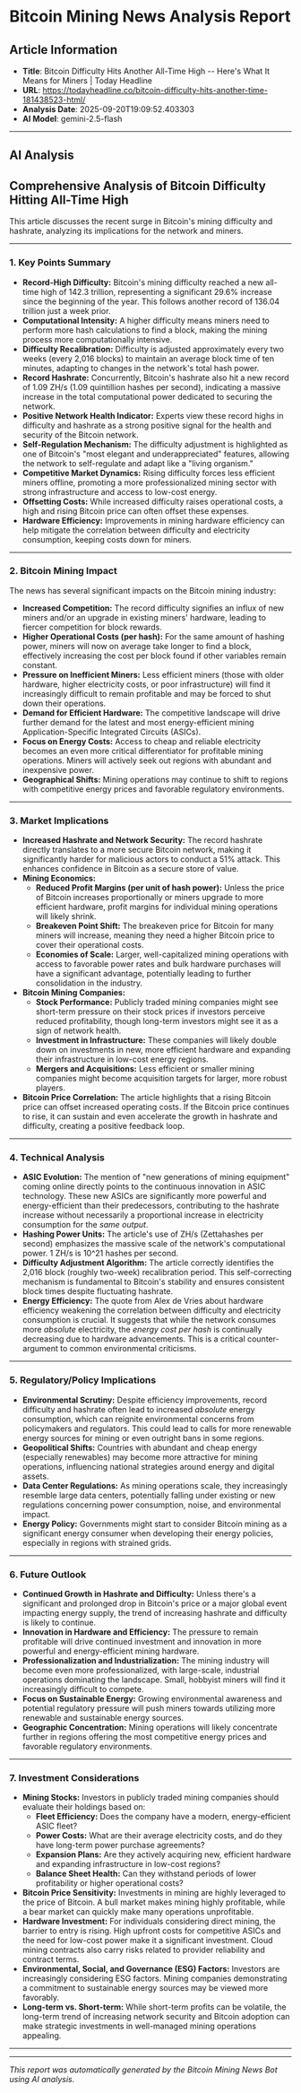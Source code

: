 # Bitcoin Mining News Analysis Report

## Article Information
- **Title**: Bitcoin Difficulty Hits Another All-Time High -- Here's What It Means for Miners | Today Headline
- **URL**: https://todayheadline.co/bitcoin-difficulty-hits-another-time-181438523-html/
- **Analysis Date**: 2025-09-20T19:09:52.403303
- **AI Model**: gemini-2.5-flash

---

## AI Analysis

## Comprehensive Analysis of Bitcoin Difficulty Hitting All-Time High

This article discusses the recent surge in Bitcoin's mining difficulty and hashrate, analyzing its implications for the network and miners.

---

### 1. Key Points Summary

*   **Record-High Difficulty:** Bitcoin's mining difficulty reached a new all-time high of 142.3 trillion, representing a significant 29.6% increase since the beginning of the year. This follows another record of 136.04 trillion just a week prior.
*   **Computational Intensity:** A higher difficulty means miners need to perform more hash calculations to find a block, making the mining process more computationally intensive.
*   **Difficulty Recalibration:** Difficulty is adjusted approximately every two weeks (every 2,016 blocks) to maintain an average block time of ten minutes, adapting to changes in the network's total hash power.
*   **Record Hashrate:** Concurrently, Bitcoin's hashrate also hit a new record of 1.09 ZH/s (1.09 quintillion hashes per second), indicating a massive increase in the total computational power dedicated to securing the network.
*   **Positive Network Health Indicator:** Experts view these record highs in difficulty and hashrate as a strong positive signal for the health and security of the Bitcoin network.
*   **Self-Regulation Mechanism:** The difficulty adjustment is highlighted as one of Bitcoin's "most elegant and underappreciated" features, allowing the network to self-regulate and adapt like a "living organism."
*   **Competitive Market Dynamics:** Rising difficulty forces less efficient miners offline, promoting a more professionalized mining sector with strong infrastructure and access to low-cost energy.
*   **Offsetting Costs:** While increased difficulty raises operational costs, a high and rising Bitcoin price can often offset these expenses.
*   **Hardware Efficiency:** Improvements in mining hardware efficiency can help mitigate the correlation between difficulty and electricity consumption, keeping costs down for miners.

---

### 2. Bitcoin Mining Impact

The news has several significant impacts on the Bitcoin mining industry:

*   **Increased Competition:** The record difficulty signifies an influx of new miners and/or an upgrade in existing miners' hardware, leading to fiercer competition for block rewards.
*   **Higher Operational Costs (per hash):** For the same amount of hashing power, miners will now on average take longer to find a block, effectively increasing the cost per block found if other variables remain constant.
*   **Pressure on Inefficient Miners:** Less efficient miners (those with older hardware, higher electricity costs, or poor infrastructure) will find it increasingly difficult to remain profitable and may be forced to shut down their operations.
*   **Demand for Efficient Hardware:** The competitive landscape will drive further demand for the latest and most energy-efficient mining Application-Specific Integrated Circuits (ASICs).
*   **Focus on Energy Costs:** Access to cheap and reliable electricity becomes an even more critical differentiator for profitable mining operations. Miners will actively seek out regions with abundant and inexpensive power.
*   **Geographical Shifts:** Mining operations may continue to shift to regions with competitive energy prices and favorable regulatory environments.

---

### 3. Market Implications

*   **Increased Hashrate and Network Security:** The record hashrate directly translates to a more secure Bitcoin network, making it significantly harder for malicious actors to conduct a 51% attack. This enhances confidence in Bitcoin as a secure store of value.
*   **Mining Economics:**
    *   **Reduced Profit Margins (per unit of hash power):** Unless the price of Bitcoin increases proportionally or miners upgrade to more efficient hardware, profit margins for individual mining operations will likely shrink.
    *   **Breakeven Point Shift:** The breakeven price for Bitcoin for many miners will increase, meaning they need a higher Bitcoin price to cover their operational costs.
    *   **Economies of Scale:** Larger, well-capitalized mining operations with access to favorable power rates and bulk hardware purchases will have a significant advantage, potentially leading to further consolidation in the industry.
*   **Bitcoin Mining Companies:**
    *   **Stock Performance:** Publicly traded mining companies might see short-term pressure on their stock prices if investors perceive reduced profitability, though long-term investors might see it as a sign of network health.
    *   **Investment in Infrastructure:** These companies will likely double down on investments in new, more efficient hardware and expanding their infrastructure in low-cost energy regions.
    *   **Mergers and Acquisitions:** Less efficient or smaller mining companies might become acquisition targets for larger, more robust players.
*   **Bitcoin Price Correlation:** The article highlights that a rising Bitcoin price can offset increased operating costs. If the Bitcoin price continues to rise, it can sustain and even accelerate the growth in hashrate and difficulty, creating a positive feedback loop.

---

### 4. Technical Analysis

*   **ASIC Evolution:** The mention of "new generations of mining equipment" coming online directly points to the continuous innovation in ASIC technology. These new ASICs are significantly more powerful and energy-efficient than their predecessors, contributing to the hashrate increase without necessarily a proportional increase in electricity consumption for the *same output*.
*   **Hashing Power Units:** The article's use of ZH/s (Zettahashes per second) emphasizes the massive scale of the network's computational power. 1 ZH/s is 10^21 hashes per second.
*   **Difficulty Adjustment Algorithm:** The article correctly identifies the 2,016 block (roughly two-week) recalibration period. This self-correcting mechanism is fundamental to Bitcoin's stability and ensures consistent block times despite fluctuating hashrate.
*   **Energy Efficiency:** The quote from Alex de Vries about hardware efficiency weakening the correlation between difficulty and electricity consumption is crucial. It suggests that while the network consumes more *absolute* electricity, the *energy cost per hash* is continually decreasing due to hardware advancements. This is a critical counter-argument to common environmental criticisms.

---

### 5. Regulatory/Policy Implications

*   **Environmental Scrutiny:** Despite efficiency improvements, record difficulty and hashrate often lead to increased *absolute* energy consumption, which can reignite environmental concerns from policymakers and regulators. This could lead to calls for more renewable energy sources for mining or even outright bans in some regions.
*   **Geopolitical Shifts:** Countries with abundant and cheap energy (especially renewables) may become more attractive for mining operations, influencing national strategies around energy and digital assets.
*   **Data Center Regulations:** As mining operations scale, they increasingly resemble large data centers, potentially falling under existing or new regulations concerning power consumption, noise, and environmental impact.
*   **Energy Policy:** Governments might start to consider Bitcoin mining as a significant energy consumer when developing their energy policies, especially in regions with strained grids.

---

### 6. Future Outlook

*   **Continued Growth in Hashrate and Difficulty:** Unless there's a significant and prolonged drop in Bitcoin's price or a major global event impacting energy supply, the trend of increasing hashrate and difficulty is likely to continue.
*   **Innovation in Hardware and Efficiency:** The pressure to remain profitable will drive continued investment and innovation in more powerful and energy-efficient mining hardware.
*   **Professionalization and Industrialization:** The mining industry will become even more professionalized, with large-scale, industrial operations dominating the landscape. Small, hobbyist miners will find it increasingly difficult to compete.
*   **Focus on Sustainable Energy:** Growing environmental awareness and potential regulatory pressure will push miners towards utilizing more renewable and sustainable energy sources.
*   **Geographic Concentration:** Mining operations will likely concentrate further in regions offering the most competitive energy prices and favorable regulatory environments.

---

### 7. Investment Considerations

*   **Mining Stocks:** Investors in publicly traded mining companies should evaluate their holdings based on:
    *   **Fleet Efficiency:** Does the company have a modern, energy-efficient ASIC fleet?
    *   **Power Costs:** What are their average electricity costs, and do they have long-term power purchase agreements?
    *   **Expansion Plans:** Are they actively acquiring new, efficient hardware and expanding infrastructure in low-cost regions?
    *   **Balance Sheet Health:** Can they withstand periods of lower profitability or higher operational costs?
*   **Bitcoin Price Sensitivity:** Investments in mining are highly leveraged to the price of Bitcoin. A bull market makes mining highly profitable, while a bear market can quickly make many operations unprofitable.
*   **Hardware Investment:** For individuals considering direct mining, the barrier to entry is rising. High upfront costs for competitive ASICs and the need for low-cost power make it a significant investment. Cloud mining contracts also carry risks related to provider reliability and contract terms.
*   **Environmental, Social, and Governance (ESG) Factors:** Investors are increasingly considering ESG factors. Mining companies demonstrating a commitment to sustainable energy sources may be viewed more favorably.
*   **Long-term vs. Short-term:** While short-term profits can be volatile, the long-term trend of increasing network security and Bitcoin adoption can make strategic investments in well-managed mining operations appealing.

---

---

*This report was automatically generated by the Bitcoin Mining News Bot using AI analysis.*

